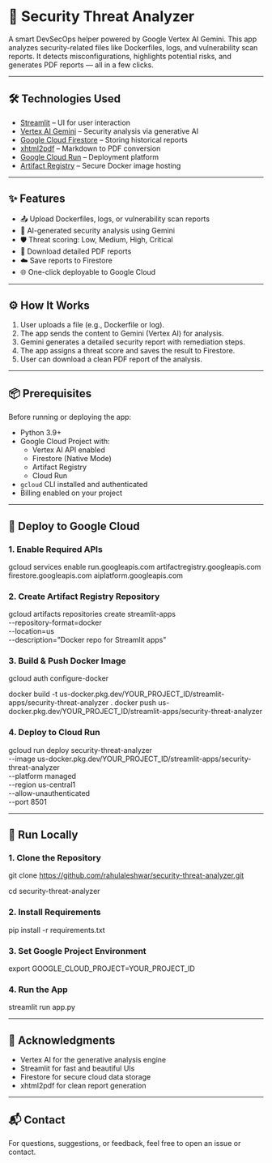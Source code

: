# 🔐 Security Threat Analyzer

A smart DevSecOps helper powered by Google Vertex AI Gemini. This app analyzes security-related files like Dockerfiles, logs, and vulnerability scan reports. It detects misconfigurations, highlights potential risks, and generates PDF reports — all in a few clicks.

---

## 🛠️ Technologies Used

- [Streamlit](https://streamlit.io/) – UI for user interaction  
- [Vertex AI Gemini](https://cloud.google.com/vertex-ai/docs/generative-ai/overview) – Security analysis via generative AI  
- [Google Cloud Firestore](https://firebase.google.com/docs/firestore) – Storing historical reports  
- [xhtml2pdf](https://github.com/xhtml2pdf/xhtml2pdf) – Markdown to PDF conversion  
- [Google Cloud Run](https://cloud.google.com/run) – Deployment platform  
- [Artifact Registry](https://cloud.google.com/artifact-registry) – Secure Docker image hosting  

---

## ✨ Features

- 📤 Upload Dockerfiles, logs, or vulnerability scan reports  
- 🤖 AI-generated security analysis using Gemini  
- 🛡️ Threat scoring: Low, Medium, High, Critical  
- 📄 Download detailed PDF reports  
- ☁️ Save reports to Firestore  
- 🌐 One-click deployable to Google Cloud  

---

## ⚙️ How It Works

1. User uploads a file (e.g., Dockerfile or log).
2. The app sends the content to Gemini (Vertex AI) for analysis.
3. Gemini generates a detailed security report with remediation steps.
4. The app assigns a threat score and saves the result to Firestore.
5. User can download a clean PDF report of the analysis.

---

## 📦 Prerequisites

Before running or deploying the app:

- Python 3.9+
- Google Cloud Project with:
  - Vertex AI API enabled
  - Firestore (Native Mode)
  - Artifact Registry
  - Cloud Run
- `gcloud` CLI installed and authenticated
- Billing enabled on your project

---

## 🚀 Deploy to Google Cloud

### 1. Enable Required APIs
gcloud services enable run.googleapis.com artifactregistry.googleapis.com firestore.googleapis.com aiplatform.googleapis.com

### 2. Create Artifact Registry Repository
gcloud artifacts repositories create streamlit-apps \
  --repository-format=docker \
  --location=us \
  --description="Docker repo for Streamlit apps"

### 3. Build & Push Docker Image
gcloud auth configure-docker

docker build -t us-docker.pkg.dev/YOUR_PROJECT_ID/streamlit-apps/security-threat-analyzer .
docker push us-docker.pkg.dev/YOUR_PROJECT_ID/streamlit-apps/security-threat-analyzer

### 4. Deploy to Cloud Run
gcloud run deploy security-threat-analyzer \
  --image us-docker.pkg.dev/YOUR_PROJECT_ID/streamlit-apps/security-threat-analyzer \
  --platform managed \
  --region us-central1 \
  --allow-unauthenticated \
  --port 8501

---

## 🧪 Run Locally

### 1. Clone the Repository

git clone https://github.com/rahulaleshwar/security-threat-analyzer.git

cd security-threat-analyzer

### 2. Install Requirements

pip install -r requirements.txt

### 3. Set Google Project Environment

export GOOGLE_CLOUD_PROJECT=YOUR_PROJECT_ID

### 4. Run the App

streamlit run app.py

---

## 🙌 Acknowledgments

- Vertex AI for the generative analysis engine
- Streamlit for fast and beautiful UIs
- Firestore for secure cloud data storage
- xhtml2pdf for clean report generation

---

## 📬 Contact

For questions, suggestions, or feedback, feel free to open an issue or contact.
